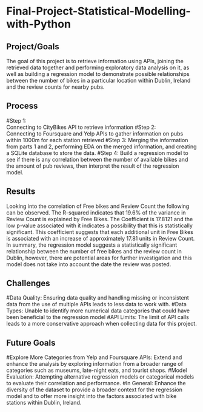# Final-Project-Statistical-Modelling-with-Python

## Project/Goals
The goal of this project is to retrieve information using APIs, joining the retrieved data together and performing exploratory data analysis on it, as well as building a regression model to demonstrate possible relationships between the number of bikes in a particular location within Dublin, Ireland and the review counts for nearby pubs.  

## Process
#Step 1:  
Connecting to CityBikes API to retrieve information
#Step 2:  
Connecting to Foursquare and Yelp APIs to gather information on pubs within 1000m for each station retrieved 
#Step 3: 
Merging the information from parts 1 and 2, performing EDA on the merged information, and creating a SQLite database to store the data.
#Step 4: 
Build a regression model to see if there is any correlation between the number of available bikes and the amount of pub reviews, then interpret the result of the regression model. 

## Results
Looking into the correlation of Free bikes and Review Count the following can be observed. The R-squared indicates that 19.6% of the variance in Review Count is explained by Free Bikes. The Coefficient is 17.8121 and the low p-value associated with it indicates a possibility that this is statistically significant. This coefficient suggests that each additional unit in Free Bikes is associated with an increase of approximately 17.81 units in Review Count. In summary, the regression model suggests a statistically significant relationship between the number of free bikes and the review count in Dublin, however, there are potential areas for further investigation and this model does not take into account the date the review was posted. 

## Challenges 
#Data Quality: 
Ensuring data quality and handling missing or inconsistent data from the use of multiple APIs leads to less data to work with. 
#Data Types: 
Unable to identify more numerical data categories that could have been beneficial to the regression model 
#API Limits: 
The limit of API calls leads to a more conservative approach when collecting data for this project. 

## Future Goals
#Explore More Categories from Yelp and Foursquare APIs: 
Extend and enhance the analysis by exploring information from a broader range of categories such as museums, late-night eats, and tourist shops.
#Model Evaluation: 
Attempting alternative regression models or categorical models to evaluate their correlation and performance. 
#In General: 
Enhance the diversity of the dataset to provide a broader context for the regression model and to offer more insight into the factors associated with bike stations within Dublin, Ireland. 
